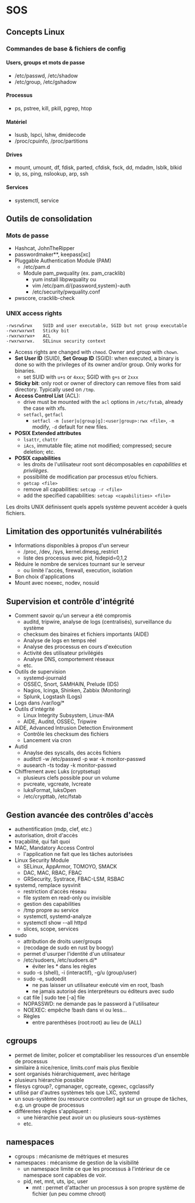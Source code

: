 # SOS

## Concepts Linux

### Commandes de base & fichiers de config

#### Users, groups et mots de passe

* /etc/passwd, /etc/shadow
* /etc/group, /etc/gshadow

#### Processus

* ps, pstree, kill, pkill, pgrep, htop

#### Matériel

* lsusb, lspci, lshw, dmidecode
* /proc/cpuinfo, /proc/partitions

#### Drives

* mount, umount, df, fdisk, parted, cfdisk, fsck, dd, mdadm, lsblk, blkid
* ip, ss, ping, nslookup, arp, ssh

#### Services

* systemctl, service

## Outils de consolidation

### Mots de passe

* Hashcat, JohnTheRipper
* passwordmaker**, keepass[xc]
* Pluggable Authentication Module (PAM)
	* /etc/pam.d
	* Module pam_pwquality (ex. pam_cracklib)
		* yum install libpwquality ou
		* vim /etc/pam.d/{password,system}-auth
		* /etc/security/pwquality.conf
* pwscore, cracklib-check

### UNIX access rights

```
-rwsrwSrwx    SUID and user executable, SGID but not group executable
-rwxrwxrwxt   Sticky bit
-rwxrwxrwx+   ACL
-rwxrwxrwx.   SELinux security context
```

* Access rights are changed with `chmod`. Owner and group with `chown`.
* **Set User ID** (SUID), **Set Group ID** (SGID): when executed, a binary is done so with the privileges of its owner and/or group. Only works for binaries.
	* set SUID with `u+s` or `4xxx`; SGID with `g+s` or `2xxx`
* **Sticky bit**: only root or owner of directory can remove files from said directory. Typically used on `/tmp`.
* **Access Control List** (ACL):
	* drive must be mounted with the `acl` options in `/etc/fstab`, already the case with xfs.
	* `setfacl`, `getfacl`
		* `setfacl -m [user|u|group|g]:<user|group>:rwx <file>`, `-m` modify, `-d` default for new files.
* **POSIX Extended attributes**
	* `lsattr`, `chattr`
	* `iAcs`, immutable file; atime not modified; compressed; secure deletion; etc.
* **POSIX capabilities**
	* les droits de l'utilisateur root sont décomposables en *capabilities* et *privilèges*.
	* possibilité de modification par processus et/ou fichiers.
	* `getcap <file>`
	* remove all capabilities: `setcap -r <file>`
	* add the specified capabilities: `setcap <capabilities> <file>`

Les droits UNIX définissent quels appels système peuvent accéder à quels fichiers.

## Limitation des opportunités vulnérabilités

* Informations disponibles à propos d'un serveur
	* /proc, /dev, /sys, kernel.dmesg_restrict
	* liste des processus avec pid, hidepid=0,1,2
* Réduire le nombre de services tournant sur le serveur
	* ou limité l'accès, firewall, execution, isolation
* Bon choix d'applications
* Mount avec noexec, nodev, nosuid

## Supervision et contrôle d'intégrité

* Comment savoir qu'un serveur a été compromis
	* auditd, tripwire, analyse de logs (centralisés), surveillance du système
	* checksum des binaires et fichiers importants (AIDE)
	* Analyse de logs en temps réel
	* Analyse des processus en cours d'exécution
	* Activité des utilisateur privilégiés
	* Analyse DNS, comportement réseaux
	* etc.
* Outils de supervision
	* systemd-journald
	* OSSEC, Snort, SAMHAIN, Prelude (IDS)
	* Nagios, Icinga, Shinken, Zabbix (Monitoring)
	* Splunk, Logstash (Logs)
* Logs dans /var/log/*
* Outils d'intégrité
	* Linux Integrity Subsystem, Linux-IMA
	* AIDE, Auditd, OSSEC, Tripwire
* AIDE, Advanced Intrusion Detection Environment
	* Contrôle les checksum des fichiers
	* Lancement via cron
* Autid
	* Anaylse des syscalls, des accès fichiers
	* auditctl -w /etc/passwd -p war -k monitor-passwd
	* ausearch -ts today -k monitor-passwd
* Chiffrement avec Luks (cryptsetup)
	* plusieurs clefs possible pour un volume
	* pvcreate, vgcreate, lvcreate
	* luksFormat, luksOpen
	* /etc/crypttab, /etc/fstab

## Gestion avancée des contrôles d'accès

* authentification (mdp, clef, etc.)
* autorisation, droit d'accès
* traçabilité, qui fait quoi
* MAC, Mandatory Access Control
	* l'application ne fait que les tâches autorisées
* Linux Security Module
	* SELinux, AppArmor, TOMOYO, SMACK
	* DAC, MAC, RBAC, FBAC
	* GRSecurity, Systrace, FBAC-LSM, RSBAC
* systemd, remplace sysvinit
	* restriction d'accès réseau
	* file system en read-only ou invisible
	* gestion des capabilities
	* /tmp propre au service
	* systemctl, systemd-analyze
	* systemctl show --all httpd
	* slices, scope, services
* sudo
	* attribution de droits user/groups
	* (recodage de sudo en rust by boogy)
	* permet d'usurper l'identité d'un utilisateur
	* /etc/sudoers, /etc/sudoers.d/*
		* éviter les * dans les règles
	* sudo -s (shell), -i (interactif), -g/u (group/user)
	* sudo -e, sudoedit
		* ne pas laisser un utilisateur exécuté vim en root, !bash
		* ne jamais autorisé des interpréteurs ou éditeurs avec sudo
	* cat file | sudo tee [-a] file
	* NOPASSWD: ne demande pas le password à l'utilisateur
	* NOEXEC: empêche !bash dans vi ou less...
	* Règles
		* entre parenthèses (root:root) au lieu de (ALL)

## cgroups

* permet de limiter, policer et comptabiliser les ressources d'un ensemble de processus
* similaire à nice/renice, limits.conf mais plus flexible
* sont organisés hiérarchiquement, avec héritage
* plusieurs hiérarchie possible
* filesys cgroup?, cgmanager, cgcreate, cgexec, cgclassify
* utilisé par d'autres systèmes tels que LXC, systemd
* un sous-système (ou resource controller) agit sur un groupe de tâches, e.g. un groupe de processus
* différentes règles s'appliquent :
	* une hiérarchie peut avoir un ou plusieurs sous-systèmes
	* etc.

## namespaces

* cgroups : mécanisme de métriques et mesures
* namespaces : mécanisme de gestion de la visibilité
	* un namespace limite ce que les processus à l'intérieur de ce namespace sont capables de voir.
	* pid, net, mnt, uts, ipc, user
		* mnt : permet d'attacher un processus à son propre système de fichier (un peu comme chroot)
